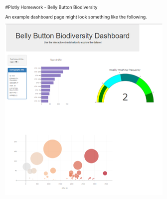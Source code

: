#Plotly Homework - Belly Button Biodiversity

An example dashboard page might look something like the following.

![Example Dashboard Page](image/Dashboard.png)
